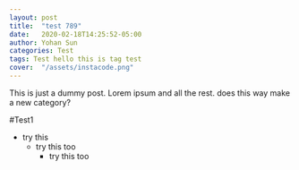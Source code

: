 ```yaml
---
layout: post
title:  "test 789"
date:   2020-02-18T14:25:52-05:00
author: Yohan Sun
categories: Test
tags: Test hello this is tag test
cover:  "/assets/instacode.png"
---
```


This is just a dummy post. Lorem ipsum and all the rest.
does this way make a new category? 

#Test1
* try this
  - try this too
    + try this too
